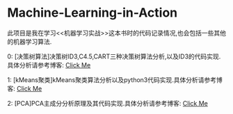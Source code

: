 # Machine-Learning-in-Action

此项目是我在学习<<机器学习实战>>这本书时的代码记录情况,也会包括一些其他的机器学习算法.

0: [决策树算法]决策树ID3,C4.5,CART三种决策树算法分析,以及ID3的代码实现.具体分析请参考博客:
[Click Me](https://fja0kl.github.io/2018/11/25/%E5%86%B3%E7%AD%96%E6%A0%91/)

1: [kMeans聚类]kMeans聚类算法分析以及python3代码实现.具体分析请参考博客:
[Click Me](http://fja0kl.coding.me/2018/11/26/kMeans%E8%81%9A%E7%B1%BB/)

2: [PCA]PCA主成分分析原理及其代码实现.具体分析请参考博客:
[Click Me](https://fja0kl.github.io/2018/12/02/PCA%E5%8E%9F%E7%90%86%E5%8F%8A%E5%AE%9E%E7%8E%B0/#more)
